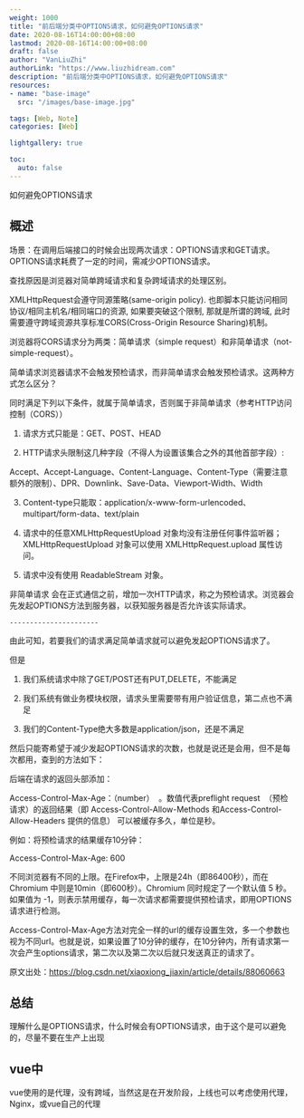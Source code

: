 ```yaml
---
weight: 1000
title: "前后端分类中OPTIONS请求，如何避免OPTIONS请求"
date: 2020-08-16T14:00:00+08:00
lastmod: 2020-08-16T14:00:00+08:00
draft: false
author: "VanLiuZhi"
authorLink: "https://www.liuzhidream.com"
description: "前后端分类中OPTIONS请求，如何避免OPTIONS请求"
resources:
- name: "base-image"
  src: "/images/base-image.jpg"

tags: [Web, Note]
categories: [Web]

lightgallery: true

toc:
  auto: false
---
```


如何避免OPTIONS请求

<!-- more -->

## 概述

场景：在调用后端接口的时候会出现两次请求：OPTIONS请求和GET请求。OPTIONS请求耗费了一定的时间，需减少OPTIONS请求。

查找原因是浏览器对简单跨域请求和复杂跨域请求的处理区别。

XMLHttpRequest会遵守同源策略(same-origin policy). 也即脚本只能访问相同协议/相同主机名/相同端口的资源, 如果要突破这个限制, 那就是所谓的跨域, 此时需要遵守跨域资源共享标准CORS(Cross-Origin Resource Sharing)机制。

浏览器将CORS请求分为两类：简单请求（simple request）和非简单请求（not-simple-request）。

简单请求浏览器请求不会触发预检请求，而非简单请求会触发预检请求。这两种方式怎么区分？

同时满足下列以下条件，就属于简单请求，否则属于非简单请求（参考HTTP访问控制（CORS））

1. 请求方式只能是：GET、POST、HEAD

2. HTTP请求头限制这几种字段（不得人为设置该集合之外的其他首部字段）:

Accept、Accept-Language、Content-Language、Content-Type（需要注意额外的限制）、DPR、Downlink、Save-Data、Viewport-Width、Width

3. Content-type只能取：application/x-www-form-urlencoded、multipart/form-data、text/plain

4. 请求中的任意XMLHttpRequestUpload 对象均没有注册任何事件监听器；XMLHttpRequestUpload 对象可以使用 XMLHttpRequest.upload 属性访问。

5. 请求中没有使用 ReadableStream 对象。

非简单请求 会在正式通信之前，增加一次HTTP请求，称之为预检请求。浏览器会先发起OPTIONS方法到服务器，以获知服务器是否允许该实际请求。

`----------------------`

由此可知，若要我们的请求满足简单请求就可以避免发起OPTIONS请求了。

但是

1. 我们系统请求中除了GET/POST还有PUT,DELETE，不能满足

2. 我们系统有做业务模块权限，请求头里需要带有用户验证信息，第二点也不满足

3. 我们的Content-Type绝大多数是application/json，还是不满足

然后只能寄希望于减少发起OPTIONS请求的次数，也就是说还是会用，但不是每次都用，查到的方法如下：

后端在请求的返回头部添加：

Access-Control-Max-Age：（number）  。数值代表preflight request  （预检请求）的返回结果（即 Access-Control-Allow-Methods 和Access-Control-Allow-Headers 提供的信息） 可以被缓存多久，单位是秒。

例如：将预检请求的结果缓存10分钟：

Access-Control-Max-Age: 600 

不同浏览器有不同的上限。在Firefox中，上限是24h（即86400秒），而在Chromium 中则是10min（即600秒）。Chromium 同时规定了一个默认值 5 秒。
如果值为 -1，则表示禁用缓存，每一次请求都需要提供预检请求，即用OPTIONS请求进行检测。

Access-Control-Max-Age方法对完全一样的url的缓存设置生效，多一个参数也视为不同url。也就是说，如果设置了10分钟的缓存，在10分钟内，所有请求第一次会产生options请求，第二次以及第二次以后就只发送真正的请求了。


原文出处：https://blog.csdn.net/xiaoxiong_jiaxin/article/details/88060663

## 总结

理解什么是OPTIONS请求，什么时候会有OPTIONS请求，由于这个是可以避免的，尽量不要在生产上出现

## vue中

vue使用的是代理，没有跨域，当然这是在开发阶段，上线也可以考虑使用代理，Nginx，或vue自己的代理


